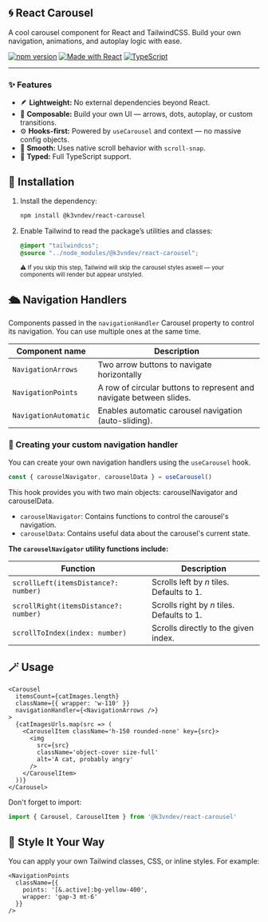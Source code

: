 ## 🌀 React Carousel

A cool carousel component for React and TailwindCSS.
Build your own navigation, animations, and autoplay logic with ease.

[![npm version](https://img.shields.io/npm/v/@k3vndev/react-carousel?color=blue)](https://www.npmjs.com/package/@k3vndev/react-carousel) [![Made with React](https://img.shields.io/badge/Made%20with-React-blue?logo=react)](#)
[![TypeScript](https://img.shields.io/badge/Built%20with-TypeScript-3178C6?logo=typescript\&logoColor=white)](#)

---

### ✨ Features

* 🪶 **Lightweight:** No external dependencies beyond React.
* 🧩 **Composable:** Build your own UI — arrows, dots, autoplay, or custom transitions.
* ⚙️ **Hooks-first:** Powered by `useCarousel` and context — no massive config objects.
* 💨 **Smooth:** Uses native scroll behavior with `scroll-snap`.
* 🧠 **Typed:** Full TypeScript support.


## 🚀 Installation

1. Install the dependency:
    ```bash
    npm install @k3vndev/react-carousel
    ```

2. Enable Tailwind to read the package’s utilities and classes:
    ```css
    @import "tailwindcss";
    @source "../node_modules/@k3vndev/react-carousel";
    ```
    <small>⚠️ If you skip this step, Tailwind will skip the carousel styles aswell — your components will render but appear unstyled.</small>

## 🛳️ Navigation Handlers

Components passed in the `navigationHandler` Carousel property to control its navigation.
You can use multiple ones at the same time.


| Component name        | Description                                                         |
| --------------------- | ------------------------------------------------------------------- |
| `NavigationArrows`    | Two arrow buttons to navigate horizontally                          |
| `NavigationPoints`    | A row of circular buttons to represent and navigate between slides. |
| `NavigationAutomatic` | Enables automatic carousel navigation (auto-sliding).               |


###  🧠 Creating your custom navigation handler

You can create your own navigation handlers using the `useCarousel` hook.

```ts
const { carouselNavigator, carouselData } = useCarousel()
```

This hook provides you with two main objects: carouselNavigator and carouselData.
- `carouselNavigator`: Contains functions to control the carousel's navigation.
- `carouselData`: Contains useful data about the carousel's current state.


**The `carouselNavigator` utility functions include:**

| Function                              | Description                                |
| ------------------------------------- | ------------------------------------------ |
| `scrollLeft(itemsDistance?: number)`  | Scrolls left by *n* tiles. Defaults to 1.  |
| `scrollRight(itemsDistance?: number)` | Scrolls right by *n* tiles. Defaults to 1. |
| `scrollToIndex(index: number)`        | Scrolls directly to the given index.       |


## 🪄 Usage
```tsx
<Carousel
  itemsCount={catImages.length}
  className={{ wrapper: 'w-110' }}
  navigationHandler={<NavigationArrows />}
>
  {catImagesUrls.map(src => (
    <CarouselItem className='h-150 rounded-none' key={src}>
      <img
        src={src}
        className='object-cover size-full'
        alt='A cat, probably angry'
      />
    </CarouselItem>
  ))}
</Carousel>
```

Don't forget to import:

```ts
import { Carousel, CarouselItem } from '@k3vndev/react-carousel'
```

## 🎨 Style It Your Way

You can apply your own Tailwind classes, CSS, or inline styles.
For example:

```tsx
<NavigationPoints
  className={{
    points: '[&.active]:bg-yellow-400',
    wrapper: 'gap-3 mt-6'
  }}
/>
```